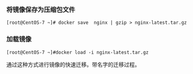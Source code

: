 ### 将镜像保存为压缩包文件

    [root@CentOS-7 ~]# docker save  nginx | gzip > nginx-latest.tar.gz



### 加载镜像

    [root@CentOS-7 ~]#docker load -i nginx-latest.tar.gz 


通过这种方式进行镜像的快速迁移。带名字的迁移过程。
